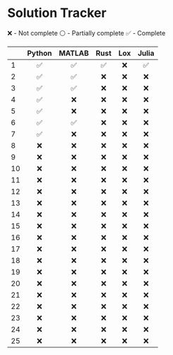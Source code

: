# Solution Tracker
:x: - Not complete
:white_circle: - Partially complete
:white_check_mark: - Complete

|    |       Python       |       MATLAB       |        Rust        |         Lox        |        Julia       |
|----|:------------------:|:------------------:|:------------------:|:------------------:|:------------------:|
|  1 | :white_check_mark: | :white_check_mark: | :white_check_mark: |         :x:        | :white_check_mark: |
|  2 | :white_check_mark: | :white_check_mark: |         :x:        |         :x:        |         :x:        |
|  3 | :white_check_mark: | :white_check_mark: |         :x:        |         :x:        |         :x:        |
|  4 | :white_check_mark: |         :x:        |         :x:        |         :x:        |         :x:        |
|  5 | :white_check_mark: |         :x:        |         :x:        |         :x:        |         :x:        |
|  6 | :white_check_mark: | :white_check_mark: |         :x:        |         :x:        |         :x:        |
|  7 | :white_check_mark: |         :x:        |         :x:        |         :x:        |         :x:        |
|  8 |         :x:        |         :x:        |         :x:        |         :x:        |         :x:        |
|  9 |         :x:        |         :x:        |         :x:        |         :x:        |         :x:        |
| 10 |         :x:        |         :x:        |         :x:        |         :x:        |         :x:        |
| 11 |         :x:        |         :x:        |         :x:        |         :x:        |         :x:        |
| 12 |         :x:        |         :x:        |         :x:        |         :x:        |         :x:        |
| 13 |         :x:        |         :x:        |         :x:        |         :x:        |         :x:        |
| 14 |         :x:        |         :x:        |         :x:        |         :x:        |         :x:        |
| 15 |         :x:        |         :x:        |         :x:        |         :x:        |         :x:        |
| 16 |         :x:        |         :x:        |         :x:        |         :x:        |         :x:        |
| 17 |         :x:        |         :x:        |         :x:        |         :x:        |         :x:        |
| 18 |         :x:        |         :x:        |         :x:        |         :x:        |         :x:        |
| 19 |         :x:        |         :x:        |         :x:        |         :x:        |         :x:        |
| 20 |         :x:        |         :x:        |         :x:        |         :x:        |         :x:        |
| 21 |         :x:        |         :x:        |         :x:        |         :x:        |         :x:        |
| 22 |         :x:        |         :x:        |         :x:        |         :x:        |         :x:        |
| 23 |         :x:        |         :x:        |         :x:        |         :x:        |         :x:        |
| 24 |         :x:        |         :x:        |         :x:        |         :x:        |         :x:        |
| 25 |         :x:        |         :x:        |         :x:        |         :x:        |         :x:        |
